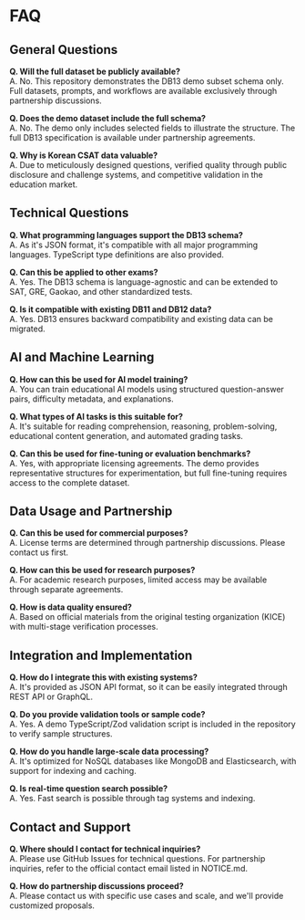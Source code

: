 # FAQ

## General Questions

**Q. Will the full dataset be publicly available?**  
A. No. This repository demonstrates the DB13 demo subset schema only. Full datasets, prompts, and workflows are available exclusively through partnership discussions.

**Q. Does the demo dataset include the full schema?**  
A. No. The demo only includes selected fields to illustrate the structure. The full DB13 specification is available under partnership agreements.

**Q. Why is Korean CSAT data valuable?**  
A. Due to meticulously designed questions, verified quality through public disclosure and challenge systems, and competitive validation in the education market.

## Technical Questions

**Q. What programming languages support the DB13 schema?**  
A. As it's JSON format, it's compatible with all major programming languages. TypeScript type definitions are also provided.

**Q. Can this be applied to other exams?**  
A. Yes. The DB13 schema is language-agnostic and can be extended to SAT, GRE, Gaokao, and other standardized tests.

**Q. Is it compatible with existing DB11 and DB12 data?**  
A. Yes. DB13 ensures backward compatibility and existing data can be migrated.

## AI and Machine Learning

**Q. How can this be used for AI model training?**  
A. You can train educational AI models using structured question-answer pairs, difficulty metadata, and explanations.

**Q. What types of AI tasks is this suitable for?**  
A. It's suitable for reading comprehension, reasoning, problem-solving, educational content generation, and automated grading tasks.

**Q. Can this be used for fine-tuning or evaluation benchmarks?**  
A. Yes, with appropriate licensing agreements. The demo provides representative structures for experimentation, but full fine-tuning requires access to the complete dataset.

## Data Usage and Partnership

**Q. Can this be used for commercial purposes?**  
A. License terms are determined through partnership discussions. Please contact us first.

**Q. How can this be used for research purposes?**  
A. For academic research purposes, limited access may be available through separate agreements.

**Q. How is data quality ensured?**  
A. Based on official materials from the original testing organization (KICE) with multi-stage verification processes.

## Integration and Implementation

**Q. How do I integrate this with existing systems?**  
A. It's provided as JSON API format, so it can be easily integrated through REST API or GraphQL.

**Q. Do you provide validation tools or sample code?**  
A. Yes. A demo TypeScript/Zod validation script is included in the repository to verify sample structures.

**Q. How do you handle large-scale data processing?**  
A. It's optimized for NoSQL databases like MongoDB and Elasticsearch, with support for indexing and caching.

**Q. Is real-time question search possible?**  
A. Yes. Fast search is possible through tag systems and indexing.

## Contact and Support

**Q. Where should I contact for technical inquiries?**  
A. Please use GitHub Issues for technical questions. For partnership inquiries, refer to the official contact email listed in NOTICE.md.

**Q. How do partnership discussions proceed?**  
A. Please contact us with specific use cases and scale, and we'll provide customized proposals.
